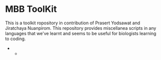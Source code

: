 # MBB ToolKit
This is a toolkit ropository in contribution of Prasert Yodsawat and Jiratchaya Nuanpirom. This repository provides miscellanea scripts in any languages that we've learnt and seems to be useful for biologists learning to coding.

* *


